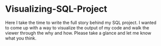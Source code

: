 # Visualizing-SQL-Project
Here I take the time to write the full story behind my SQL project. I wanted to come up with a way to visualize the output of my code and walk the viewer through the why and how. Please take a glance and let me know what you think.
